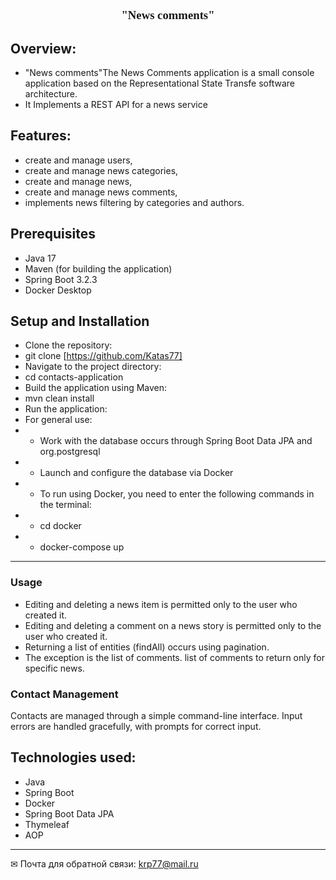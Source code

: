 <center><font size="3" face="Georgia"> <h3> "News comments"
</h3></font>
</center>

## Overview:
-  "News comments"The News Comments application is a small console application based on the Representational State Transfe software architecture. 
- It Implements a REST API for a news service


## Features:
- create and manage users,
- create and manage news categories,
- create and manage news,
- create and manage news comments,
- implements news filtering by categories and authors.


## Prerequisites
- Java 17
- Maven (for building the application)
- Spring Boot 3.2.3
- Docker Desktop

## Setup and Installation
- Clone the repository:
- git clone [https://github.com/Katas77]
- Navigate to the project directory:
- cd contacts-application
- Build the application using Maven:
- mvn clean install 
- Run the application:
- For general use:
- - Work with the database occurs through Spring Boot Data JPA and org.postgresql
- - Launch and configure the database via Docker
- - To run using Docker, you need to enter the following commands in the terminal:
- - cd docker   
- - docker-compose up


____

### Usage
- Editing and deleting a news item is permitted only to the user who created it.
- Editing and deleting a comment on a news story is permitted only to the user who created it.
- Returning a list of entities (findAll) occurs using pagination. 
- The exception is the list of comments. list of comments to return only for specific news.
### Contact Management
Contacts are managed through a simple command-line interface. 
Input errors are handled gracefully, with prompts for correct input.

## Technologies used:

- Java
- Spring Boot
- Docker
- Spring Boot Data JPA
- Thymeleaf
- AOP


____
✉ Почта для обратной связи:
<a href="">krp77@mail.ru</a>